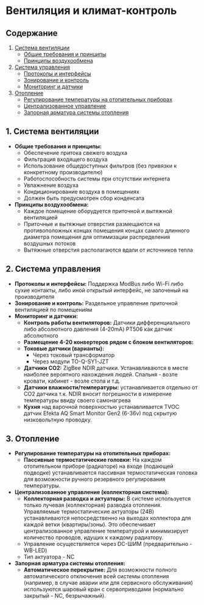 # Вентиляция и климат-контроль

## Содержание
1. [Система вентиляции](#1-система-вентиляции)
   - [Общие требования и принципы](#общие-требования-и-принципы)
   - [Принципы воздухообмена](#принципы-воздухообмена)
2. [Система управления](#2-система-управления)
   - [Протоколы и интерфейсы](#протоколы-и-интерфейсы)
   - [Зонирование и контроль](#зонирование-и-контроль)
   - [Мониторинг и датчики](#мониторинг-и-датчики)
3. [Отопление](#3-отопление)
   - [Регулирование температуры на отопительных приборах](#регулирование-температуры-на-отопительных-приборах)
   - [Централизованное управление](#централизованное-управление-коллекторная-система)
   - [Запорная арматура системы отопления](#запорная-арматура-системы-отопления)

## 1. Система вентиляции
- **Общие требования и принципы:**
  - Обеспечение притока свежего воздуха
  - Фильтрация входящего воздуха
  - Использование общедоступных фильтров (без привязки к конкретному производителю)
  - Работоспособность системы при отсутствии интернета
  - Увлажнение воздуха
  - Кондиционирование воздуха в помещениях
  - Должен быть предусмотрен сбор конденсата
- **Принципы воздухообмена:**
  - Каждое помещение оборудуется приточной и вытяжной вентиляцией
  - Приточные и вытяжные отверстия размещаются на противоположных концах помещения концах самого длинного диаметра помещения для оптимизации распределения воздушных потоков
  - Вытяжные отверстия располагаются вдали от источников тепла

## 2. Система управления
- **Протоколы и интерфейсы:** Поддержка ModBus либо Wi-Fi либо сухие контакты, либо иной _открытый_ интерфейс, не залоченый на производителя
- **Зонирование и контроль:** Раздельное управление приточной вентиляцией по помещениям
- **Мониторинг и датчики:**
  - **Контроль работы вентиляторов:** Датчики дифференциального либо абсолютного давления (4-20mA) PT506 как датчик абсолютного
  - **Размещение 4-20 конвертеров рядом с блоком вентиляторов:**
  - **Токовые датчики (варианты):**
    - Через токовый трансформатор
    - Через модули TO-Q-SY1-JZT
  - **Датчики CO2:** ZigBee NDIR датчики. Устанавливаются в месте наиболее вероятного нахождения людей. Спальня - возле кровати, кабинет - возле стола и т.д.
  - **Датчики влажности/температуры:** устанавливается отдельно от CO2 датчика т.к. NDIR вносит погрешности в измерение температуры ввиду своего самонагрева
  - **Кухня** над варочной поверхностью устанавливается TVOC датчик Efekta AQ Smart Monitor Gen2 (6-36v) под скрытую низковольтную проводку.

## 3. Отопление
- **Регулирование температуры на отопительных приборах:**
  - **Пассивные термостатические головки:** На каждом отопительном приборе (радиаторе) на входе (подающей подводке) устанавливается пассивная термостатическая головка для возможности ручного резервного регулирования температуры.
- **Централизованное управление (коллекторная система):**
  - **Коллекторная разводка и актуаторы:** В системе используется только лучевая (коллекторная) разводка отопления. Управляемые термостатические актуаторы (24В) устанавливаются непосредственно на выходах коллектора для каждой ветки (квартиры/зоны). Это обеспечивает централизованное управление температурой и минимизирует количество проводов, идущих к каждому радиатору.
  - Управление осуществляется через DC-ШИМ (предварительно - WB-LED)
  - Тип актуатора - NC
- **Запорная арматура системы отопления:**
  - **Автоматическое перекрытие:** Для возможности полного автоматического отключения всей системы отопления (например, в случае аварии или для сервисного обслуживания) используются шаровый кран с сервоприводами (нормально закрытый - NC, безрычажный).
